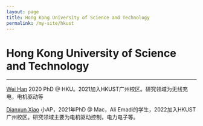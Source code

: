 ```yaml
---
layout: page
title: Hong Kong University of Science and Technology
permalink: /my-site/hkust
---
```

# Hong Kong University of Science and Technology

---
[Wei Han](https://facultyprofiles.hkust-gz.edu.cn/faculty-personal-page?id=1450744482478952448) 2020 PhD @ HKU。2021加入HKUST广州校区。研究领域为无线充电，电机驱动等

[Dianxun Xiao](https://facultyprofiles.hkust-gz.edu.cn/faculty-personal-page?id=2109) 小AP，2021年PhD @ Mac，Ali Emadi的学生，2022加入HKUST广州校区。研究领域主要为电机驱动控制，电力电子等。

